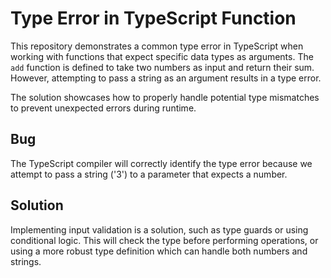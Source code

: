 # Type Error in TypeScript Function

This repository demonstrates a common type error in TypeScript when working with functions that expect specific data types as arguments.  The `add` function is defined to take two numbers as input and return their sum. However, attempting to pass a string as an argument results in a type error.

The solution showcases how to properly handle potential type mismatches to prevent unexpected errors during runtime.

## Bug

The TypeScript compiler will correctly identify the type error because we attempt to pass a string ('3') to a parameter that expects a number.

## Solution

Implementing input validation is a solution, such as type guards or using conditional logic. This will check the type before performing operations, or using a more robust type definition which can handle both numbers and strings. 